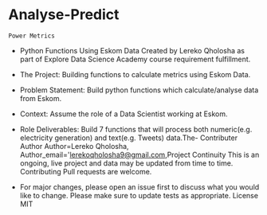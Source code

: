 # Analyse-Predict

`Power Metrics`

- Python Functions Using Eskom Data Created by Lereko Qholosha as part of Explore Data Science Academy course requirement fulfillment. 


- The Project: Building functions to calculate metrics using Eskom Data. 


- Problem Statement: Build python functions which calculate/analyse data from Eskom.  


- Context: Assume the role of a Data Scientist working at Eskom. 


- Role Deliverables: Build 7 functions that will process both numeric(e.g. electricity generation) and text(e.g. Tweets) data.The- Contributer Author Author=Lereko Qholosha, Author_email='lerekoqholosha9@gmail.com,Project Continuity This is an ongoing, live project and data may be updated from time to time.  Contributing Pull requests are welcome.


- For major changes, please open an issue first to discuss what you would like to change.  Please make sure to update tests as appropriate.  License MIT

